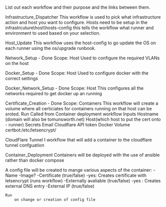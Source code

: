 List out each workflow and their purpose and the links between them.

Infrastructure_Dispatcher
    This workflow is used to pick what infrastructure action and host you want to configure.
    Hosts need to be setup in the infrastrcuture\host\hosts-config this tells the workflow what runner and environment to used based on your selection.

Host_Update
    This workflow uses the host-config to go update the OS on each runner using the os/upgrade runbook.

Network_Setup - Done
    Scope: Host
    Used to configure the required VLANs on the host

Docker_Setup - Done
    Scope: Host
    Used to configure docker with the correct settings

Docker_Network_Setup - Done
    Scope: Host
    This configures all the networks required to get docker up an running

Certificate_Creation - Done
    Scope: Containers
    This workflow will create a volume where all certiciates for containers running on that host can be sroted.
    Run 
        Called from Container deployment workflow
    Inputs
        Hostname (domain will also be tomunsworth.net)
        Host(which host to put the cert onto - runner)
    Secrets
        Email
        Cloudfiare API token
    Docker Volume
        certbot:/etc/letsencrypt/

CloudFlare Tunnel 
    I workflow that will add a container to the cloudflare tunnel confguation 

Container_Deployment
Containers will be deployed with the use of ansible rather than docker compose

A config file will be created to mange various aspects of the container:
    -Name
    -Image?
    -Certificate (true/false)
        -yes: Creates certificate with letsencrypt (runs workflow)
    -Externally avaliable (true/false)
        -yes : Creates external DNS entry
    -External IP (true/false)
        
    Run
        on change or creation of config file